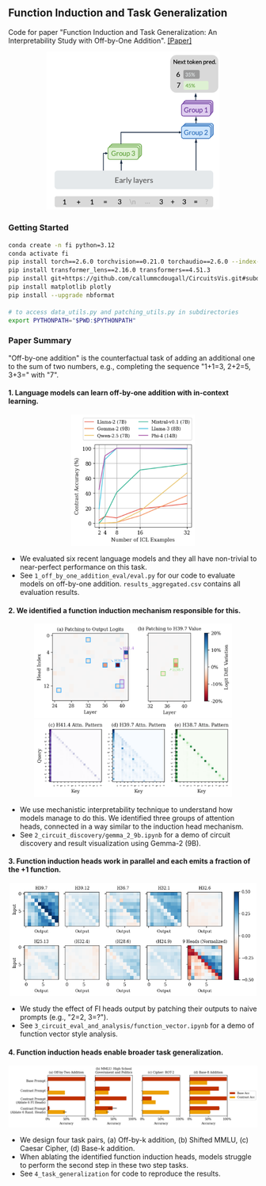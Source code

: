 ## Function Induction and Task Generalization
Code for paper "Function Induction and Task Generalization: An Interpretability Study with Off-by-One Addition". [[Paper]](https://arxiv.org/abs/2507.09875)

<p align="center">
    <img src="./6_assets/fi_illustration.png" width="350">
    <br>
</p>


### Getting Started

```bash
conda create -n fi python=3.12
conda activate fi
pip install torch==2.6.0 torchvision==0.21.0 torchaudio==2.6.0 --index-url https://download.pytorch.org/whl/cu126
pip install transformer_lens==2.16.0 transformers==4.51.3
pip install git+https://github.com/callummcdougall/CircuitsVis.git#subdirectory=python
pip install matplotlib plotly
pip install --upgrade nbformat

# to access data_utils.py and patching_utils.py in subdirectories
export PYTHONPATH="$PWD:$PYTHONPATH"
```

### Paper Summary

"Off-by-one addition" is the counterfactual task of adding an additional one to the sum of two numbers, e.g., completing the sequence "1+1=3, 2+2=5, 3+3=" with "7".

#### 1. Language models can learn off-by-one addition with in-context learning.

<p align="center">
    <img src="./6_assets/off_by_one_performance.png" width="250">
    <br>
</p>

* We evaluated six recent language models and they all have non-trivial to near-perfect performance on this task.
* See `1_off_by_one_addition_eval/eval.py` for our code to evaluate models on off-by-one addition. `results_aggregated.csv` contains all evaluation results.

#### 2. We identified a function induction mechanism responsible for this.

<p align="center">
    <img src="./6_assets/gemma_2_circuit_1.png" width="400"><br>
    <img src="./6_assets/gemma_2_circuit_2.png" width="400">
    <br>
</p>

* We use mechanistic interpretability technique to understand how models manage to do this. We identified three groups of attention heads, connected in a way similar to the induction head mechanism.
* See `2_circuit_discovery/gemma_2_9b.ipynb` for a demo of circuit discovery and result visualization using Gemma-2 (9B).

#### 3. Function induction heads work in parallel and each emits a fraction of the +1 function.

<p align="center">
    <img src="./6_assets/fv_offset1.png" width="500">
    <br>
</p>

* We study the effect of FI heads output by patching their outputs to naive prompts (e.g., "2=2, 3=?").
* See `3_circuit_eval_and_analysis/function_vector.ipynb` for a demo of function vector style analysis.

#### 4. Function induction heads enable broader task generalization.

<p align="center">
    <img src="./6_assets/task_generalization.png" width="700">
    <br>
</p>

* We design four task pairs, (a) Off-by-k addition, (b) Shifted MMLU, (c) Caesar Cipher, (d) Base-k addition.
* When ablating the identified function induction heads, models struggle to perform the second step in these two step tasks.
* See `4_task_generalization` for code to reproduce the results.

